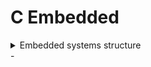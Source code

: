 # C Embedded

<details>
  <summary>Embedded systems structure</summary>

  - **Application Software**: Phần mềm giao diện cho người dùng tương tác với hệ thống nhúng
  - **Middleware**: Lớp trung gian giúp kết nối phần mềm ứng dụng với hệ điều hành và phần cứng (VD: MQTT)
  - **Operating System**: Hệ điều hành dùng trong hệ thống nhúng, gồm:
    - **GPOS (General Purpose Operating System)**: Hệ điều hành đa nhiệm phổ biến như Linux hoặc Windows.
    - **RTOS (Real-Time Operating System)**: Hệ điều hành thời gian thực cho các nhiệm vụ cần đáp ứng nhanh.
  - **Firmware**: Phần mềm điều khiển phần cứng ở mức thấp (VD: Bootloader cho STM32).
  - **Processor**: Bộ xử lý trung tâm của hệ thống.
  - **Memory**: Bộ nhớ lưu trữ chương trình và dữ liệu.
  - **I/O Devices**: Thiết bị đầu vào/đầu ra như màn hình và bàn phím.
  - **Peripherals**: Thiết bị ngoại vi như máy in hoặc cảm biến.
  - **Sensors**: Cảm biến thu thập dữ liệu từ môi trường.
  - **Computer Buses**: Đường truyền tín hiệu.
  - **Signal Converters**: Bộ chuyển đổi tín hiệu.
  - **Actuators**: Bộ truyền động chuyển tín hiệu điều khiển thành hành động thực tế.
  - **Các giải pháp phần cứng phổ biến**:
    - **System on Chip (SoC)**: Tích hợp nhiều chức năng vào một con chip duy nhất.
    - **System on Module (SoM)**: Mô-đun phần cứng có thể tích hợp vào các hệ thống lớn hơn.

</details>
- 
